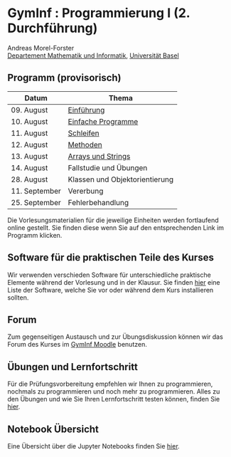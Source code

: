 # GymInf : Programmierung I (2. Durchführung)

Andreas Morel-Forster <br/>
[Departement Mathematik und Informatik](https://dmi.unibas.ch), [Universität Basel](https://unibas.ch)

## Programm (provisorisch)

| Datum      | Thema  |
|----------- |--------|
| 09. August | [Einführung](block1/index.md) |
| 10. August | [Einfache Programme](block2/index.md) |
| 11. August | [Schleifen](block3/index.md) |
| 12. August | [Methoden](block4/index.md) |
| 13. August | [Arrays und Strings](block5/index.md) |
| 14. August | Fallstudie und Übungen |
| 28. August | Klassen und Objektorientierung |
| 11. September | Vererbung |
| 25. September | Fehlerbehandlung |


Die Vorlesungsmaterialien für die jeweilige Einheiten werden fortlaufend online gestellt. Sie finden diese wenn Sie auf den entsprechenden Link im Programm klicken.

## Software für die praktischen Teile des Kurses

Wir verwenden verschieden Software für unterschiedliche praktische Elemente während der Vorlesung und in der Klausur. Sie finden [hier](./software.md) eine Liste der Software, welche Sie vor oder während dem Kurs installieren sollten.

## Forum

Zum gegenseitigen Austausch und zur Übungsdiskussion können wir das Forum des Kurses im [GymInf Moodle](https://moodle.unifr.ch/mod/forum/view.php?id=924407) benutzen. 

## Übungen und Lernfortschritt

Für die Prüfungsvorbereitung empfehlen wir Ihnen zu programmieren, nochmals zu programmieren und noch mehr zu programmieren. Alles zu den Übungen und wie Sie Ihren Lernfortschritt testen können, finden Sie [hier](./uebungen.md).

## Notebook Übersicht

Eine Übersicht über die Jupyter Notebooks finden Sie [hier](./notebooks.md).